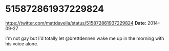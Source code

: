 # 515872861937229824
https://twitter.com/mattdavella/status/515872861937229824
**Date:** 2014-09-27

I'm not gay but I'd totally let @brettdennen wake me up in the morning with his voice alone.
